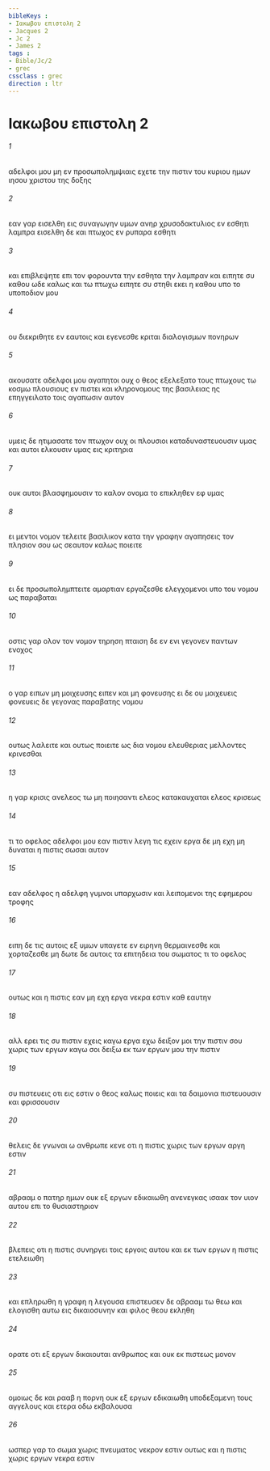 ```yaml
---
bibleKeys : 
- Ιακωβου επιστολη 2
- Jacques 2
- Jc 2
- James 2
tags : 
- Bible/Jc/2
- grec
cssclass : grec
direction : ltr
---
```


# Ιακωβου επιστολη 2

###### 1
αδελφοι μου μη εν προσωπολημψιαις εχετε την πιστιν του κυριου ημων ιησου χριστου της δοξης
###### 2
εαν γαρ εισελθη εις συναγωγην υμων ανηρ χρυσοδακτυλιος εν εσθητι λαμπρα εισελθη δε και πτωχος εν ρυπαρα εσθητι
###### 3
και επιβλεψητε επι τον φορουντα την εσθητα την λαμπραν και ειπητε συ καθου ωδε καλως και τω πτωχω ειπητε συ στηθι εκει η καθου υπο το υποποδιον μου
###### 4
ου διεκριθητε εν εαυτοις και εγενεσθε κριται διαλογισμων πονηρων
###### 5
ακουσατε αδελφοι μου αγαπητοι ουχ ο θεος εξελεξατο τους πτωχους τω κοσμω πλουσιους εν πιστει και κληρονομους της βασιλειας ης επηγγειλατο τοις αγαπωσιν αυτον
###### 6
υμεις δε ητιμασατε τον πτωχον ουχ οι πλουσιοι καταδυναστευουσιν υμας και αυτοι ελκουσιν υμας εις κριτηρια
###### 7
ουκ αυτοι βλασφημουσιν το καλον ονομα το επικληθεν εφ υμας
###### 8
ει μεντοι νομον τελειτε βασιλικον κατα την γραφην αγαπησεις τον πλησιον σου ως σεαυτον καλως ποιειτε
###### 9
ει δε προσωπολημπτειτε αμαρτιαν εργαζεσθε ελεγχομενοι υπο του νομου ως παραβαται
###### 10
οστις γαρ ολον τον νομον τηρηση πταιση δε εν ενι γεγονεν παντων ενοχος
###### 11
ο γαρ ειπων μη μοιχευσης ειπεν και μη φονευσης ει δε ου μοιχευεις φονευεις δε γεγονας παραβατης νομου
###### 12
ουτως λαλειτε και ουτως ποιειτε ως δια νομου ελευθεριας μελλοντες κρινεσθαι
###### 13
η γαρ κρισις ανελεος τω μη ποιησαντι ελεος κατακαυχαται ελεος κρισεως
###### 14
τι το οφελος αδελφοι μου εαν πιστιν λεγη τις εχειν εργα δε μη εχη μη δυναται η πιστις σωσαι αυτον
###### 15
εαν αδελφος η αδελφη γυμνοι υπαρχωσιν και λειπομενοι της εφημερου τροφης
###### 16
ειπη δε τις αυτοις εξ υμων υπαγετε εν ειρηνη θερμαινεσθε και χορταζεσθε μη δωτε δε αυτοις τα επιτηδεια του σωματος τι το οφελος
###### 17
ουτως και η πιστις εαν μη εχη εργα νεκρα εστιν καθ εαυτην
###### 18
αλλ ερει τις συ πιστιν εχεις καγω εργα εχω δειξον μοι την πιστιν σου χωρις των εργων καγω σοι δειξω εκ των εργων μου την πιστιν
###### 19
συ πιστευεις οτι εις εστιν ο θεος καλως ποιεις και τα δαιμονια πιστευουσιν και φρισσουσιν
###### 20
θελεις δε γνωναι ω ανθρωπε κενε οτι η πιστις χωρις των εργων αργη εστιν
###### 21
αβρααμ ο πατηρ ημων ουκ εξ εργων εδικαιωθη ανενεγκας ισαακ τον υιον αυτου επι το θυσιαστηριον
###### 22
βλεπεις οτι η πιστις συνηργει τοις εργοις αυτου και εκ των εργων η πιστις ετελειωθη
###### 23
και επληρωθη η γραφη η λεγουσα επιστευσεν δε αβρααμ τω θεω και ελογισθη αυτω εις δικαιοσυνην και φιλος θεου εκληθη
###### 24
ορατε οτι εξ εργων δικαιουται ανθρωπος και ουκ εκ πιστεως μονον
###### 25
ομοιως δε και ρααβ η πορνη ουκ εξ εργων εδικαιωθη υποδεξαμενη τους αγγελους και ετερα οδω εκβαλουσα
###### 26
ωσπερ γαρ το σωμα χωρις πνευματος νεκρον εστιν ουτως και η πιστις χωρις εργων νεκρα εστιν
